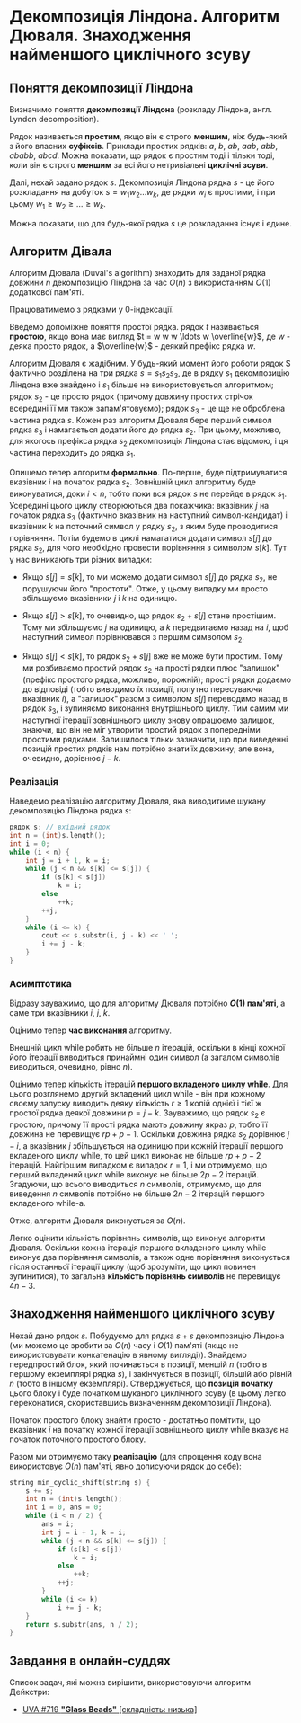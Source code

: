 # Декомпозиція Ліндона. Алгоритм Дюваля. Знаходження найменшого циклічного зсуву

## Поняття декомпозиції Ліндона

Визначимо поняття **декомпозиції Ліндона** (розкладу Ліндона, англ. Lyndon decomposition).

Рядок називається **простим**, якщо він є строго **меншим**, ніж будь-який з його власних **суфіксів**. Приклади простих рядків: $a$, $b$, $ab$, $aab$, $abb$, $ababb$, $abcd$. Можна показати, що рядок є простим тоді і тільки тоді, коли він є строго **меншим** за всі його нетривіальні **циклічні зсуви**.

Далі, нехай задано рядок $s$. Декомпозиція Ліндона рядка $s$ - це його розкладання на добуток $s = w_1 w_2 \ldots w_k$, де рядки $w_i$ є простими, і при цьому $w_1 \ge w_2 \ge \ldots \ge w_k$.

Можна показати, що для будь-якої рядка $s$ це розкладання існує і єдине.

## Алгоритм Дівала

Алгоритм Дювала (Duval's algorithm) знаходить для заданої рядка довжини $n$ декомпозицію Ліндона за час $O(n)$ з використанням $O(1)$ додаткової пам'яті.

Працюватимемо з рядками у 0-індексації.

Введемо допоміжне поняття простої рядка. рядок $t$ називається **простою**, якщо вона має вигляд $t = w w w \ldots w \overline{w}$, де $w$ - деяка просто рядок, а $\overline{w}$ - деякий префікс рядка $w$.

Алгоритм Дюваля є жадібним. У будь-який момент його роботи рядок S фактично розділена на три рядка $s = s_1 s_2 s_3$, де в рядку $s_1$ декомпозицію Ліндона вже знайдено і $s_1$ більше не використовується алгоритмом; рядок $s_2$ - це просто рядок (причому довжину простих стрічок всередині її ми також запам'ятовуємо); рядок $s_3$ - це ще не оброблена частина рядка $s$. Кожен раз алгоритм Дюваля бере перший символ рядка $s_3$ і намагається додати його до рядка $s_2$. При цьому, можливо, для якогось префікса рядка $s_2$ декомпозиція Ліндона стає відомою, і ця частина переходить до рядка $s_1$.

Опишемо тепер алгоритм **формально**. По-перше, буде підтримуватися вказівник $i$ на початок рядка $s_2$. Зовнішній цикл алгоритму буде виконуватися, доки $i < n$, тобто поки вся рядок $s$ не перейде в рядок $s_1$. Усередині цього циклу створюються два покажчика: вказівник $j$ на початок рядка $s_3$ (фактично вказівник на наступний символ-кандидат) і вказівник $k$ на поточний символ у рядку $s_2$, з яким буде проводитися порівняння. Потім будемо в циклі намагатися додати символ $s[j]$ до рядка $s_2$, для чого необхідно провести порівняння з символом $s[k]$. Тут у нас виникають три різних випадки:

* Якщо $s[j] = s[k]$, то ми можемо додати символ $s[j]$ до рядка $s_2$, не порушуючи його "простоти". Отже, у цьому випадку ми просто збільшуємо вказівники $j$ і $k$ на одиницю.

* Якщо $s[j] > s[k]$, то очевидно, що рядок $s_2 + s[j]$ стане простішим. Тому ми збільшуємо $j$ на одиницю, а $k$ передвигаємо назад на $i$, щоб наступний символ порівнювався з першим символом $s_2$.

* Якщо $s[j] < s[k]$, то рядок $s_2+s[j]$ вже не може бути простим. Тому ми розбиваємо простий рядок $s_2$ на прості рядки плюс "залишок" (префікс простого рядка, можливо, порожній); прості рядки додаємо до відповіді (тобто виводимо їх позиції, попутно пересуваючи вказівник $i$), а "залишок" разом з символом $s[j]$ переводимо назад в рядок $s_3$, і зупиняємо виконання внутрішнього циклу. Тим самим ми наступної ітерації зовнішнього циклу знову опрацюємо залишок, знаючи, що він не міг утворити простий рядок з попередніми простими рядками. Залишилося тільки зазначити, що при виведенні позицій простих рядків нам потрібно знати їх довжину; але вона, очевидно, дорівнює $j-k$.

### Реалізація

Наведемо реалізацію алгоритму Дюваля, яка виводитиме шукану декомпозицію Ліндона рядка $s$:

<!--- TODO: specify code snippet id -->
``` cpp
рядок s; // вхідний рядок
int n = (int)s.length();
int i = 0;
while (i < n) {
    int j = i + 1, k = i;
    while (j < n && s[k] <= s[j]) {
        if (s[k] < s[j])
            k = i;
        else
            ++k;
        ++j;
    }
    while (i <= k) {
        cout << s.substr(i, j - k) << ' ';
        i += j - k;
    }
}
```

### Асимптотика

Відразу зауважимо, що для алгоритму Дюваля потрібно **$O(1)$ пам'яті**, а саме три вказівники $i$, $j$, $k$.

Оцінимо тепер **час виконання** алгоритму.

Внешній цикл while робить не більше $n$ ітерацій, оскільки в кінці кожної його ітерації виводиться принаймні один символ (а загалом символів виводиться, очевидно, рівно $n$).

Оцінимо тепер кількість ітерацій **першого вкладеного циклу while**. Для цього розглянемо другий вкладений цикл while - він при кожному своєму запуску виводить деяку кількість $r \ge 1$ копій однієї і тієї ж простої рядка деякої довжини $p = j-k$. Зауважимо, що рядок $s_2$ є простою, причому її прості рядка мають довжину якраз $p$, тобто її довжина не перевищує $r p + p - 1$. Оскільки довжина рядка $s_2$ дорівнює $j-i$, а вказівник $j$ збільшується на одиницю при кожній ітерації першого вкладеного циклу while, то цей цикл виконає не більше $r p + p - 2$ ітерацій. Найгіршим випадком є випадок $r = 1$, і ми отримуємо, що перший вкладений цикл while виконує не більше $2 p - 2$ ітерацій. Згадуючи, що всього виводиться $n$ символів, отримуємо, що для виведення $n$ символів потрібно не більше $2 n - 2$ ітерацій першого вкладеного while-а.

Отже, алгоритм Дюваля виконується за $O(n)$.

Легко оцінити кількість порівнянь символів, що виконує алгоритм Дюваля. Оскільки кожна ітерація першого вкладеного циклу while виконує два порівняння символів, а також одне порівняння виконується після останньої ітерації циклу (щоб зрозуміти, що цикл повинен зупинитися), то загальна **кількість порівнянь символів** не перевищує $4 n - 3$.

## Знаходження найменшого циклічного зсуву

Нехай дано рядок $s$. Побудуємо для рядка $s+s$ декомпозицію Ліндона (ми можемо це зробити за $O(n)$ часу і $O(1)$ пам'яті (якщо не використовувати конкатенацію в явному вигляді)). Знайдемо передпростий блок, який починається в позиції, меншій $n$ (тобто в першому екземплярі рядка $s$), і закінчується в позиції, більшій або рівній $n$ (тобто в іншому екземплярі). Стверджується, що **позиція початку** цього блоку і буде початком шуканого циклічного зсуву (в цьому легко переконатися, скориставшись визначенням декомпозиції Ліндона).

Початок простого блоку знайти просто - достатньо помітити, що вказівник $i$ на початку кожної ітерації зовнішнього циклу while вказує на початок поточного простого блоку.

Разом ми отримуємо таку **реалізацію** (для спрощення коду вона використовує $O(n)$ пам'яті, явно дописуючи рядок до себе):

<!--- TODO: specify code snippet id -->
``` cpp
string min_cyclic_shift(string s) {
    s += s;
    int n = (int)s.length();
    int i = 0, ans = 0;
    while (i < n / 2) {
        ans = i;
        int j = i + 1, k = i;
        while (j < n && s[k] <= s[j]) {
            if (s[k] < s[j])
                k = i;
            else
                ++k;
            ++j;
        }
        while (i <= k)
            i += j - k;
    }
    return s.substr(ans, n / 2);
}
```

## Завдання в онлайн-суддях

Список задач, які можна вирішити, використовуючи алгоритм Дейкстри:

* [UVA #719 **"Glass Beads"** [складність: низька]](http://uva.onlinejudge.org/index.php?option=onlinejudge&page=show_problem&problem=660)